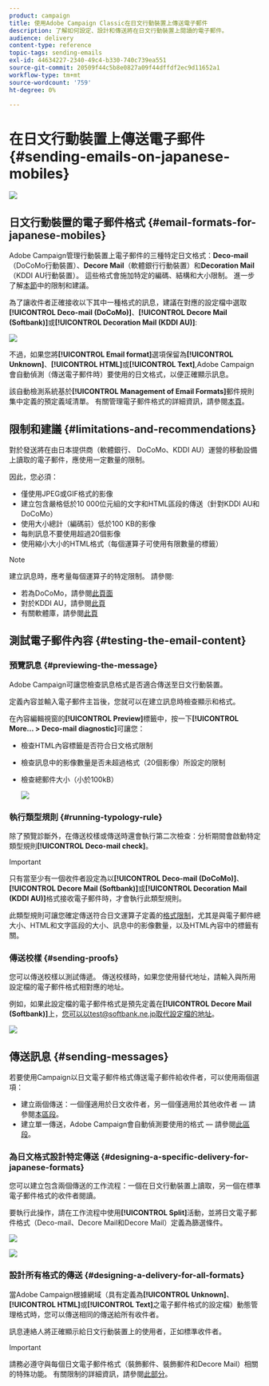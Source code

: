 ```yaml
---
product: campaign
title: 使用Adobe Campaign Classic在日文行動裝置上傳送電子郵件
description: 了解如何設定、設計和傳送將在日文行動裝置上閱讀的電子郵件。
audience: delivery
content-type: reference
topic-tags: sending-emails
exl-id: 44634227-2340-49c4-b330-740c739ea551
source-git-commit: 20509f44c5b8e0827a09f44dffdf2ec9d11652a1
workflow-type: tm+mt
source-wordcount: '759'
ht-degree: 0%

---
```


# 在日文行動裝置上傳送電子郵件 {#sending-emails-on-japanese-mobiles}

![](../../assets/common.svg)

## 日文行動裝置的電子郵件格式 {#email-formats-for-japanese-mobiles}

Adobe Campaign管理行動裝置上電子郵件的三種特定日文格式：**Deco-mail**（DoCoMo行動裝置）、**Decore Mail**（軟體銀行行動裝置）和&#x200B;**Decoration Mail**（KDDI AU行動裝置）。 這些格式會施加特定的編碼、結構和大小限制。 進一步了解[本節](#limitations-and-recommendations)中的限制和建議。

為了讓收件者正確接收以下其中一種格式的訊息，建議在對應的設定檔中選取&#x200B;**[!UICONTROL Deco-mail (DoCoMo)]**、**[!UICONTROL Decore Mail (Softbank)]**&#x200B;或&#x200B;**[!UICONTROL Decoration Mail (KDDI AU)]**:

![](assets/deco-mail_03.png)

不過，如果您將&#x200B;**[!UICONTROL Email format]**&#x200B;選項保留為&#x200B;**[!UICONTROL Unknown]**、**[!UICONTROL HTML]**&#x200B;或&#x200B;**[!UICONTROL Text]**,Adobe Campaign會自動偵測（傳送電子郵件時）要使用的日文格式，以便正確顯示訊息。

該自動檢測系統基於&#x200B;**[!UICONTROL Management of Email Formats]**&#x200B;郵件規則集中定義的預定義域清單。 有關管理電子郵件格式的詳細資訊，請參閱[本頁](../../installation/using/email-deliverability.md#managing-email-formats)。

## 限制和建議 {#limitations-and-recommendations}

對於發送將在由日本提供商（軟體銀行、 DoCoMo、KDDI AU）運營的移動設備上讀取的電子郵件，應使用一定數量的限制。

因此，您必須：

* 僅使用JPEG或GIF格式的影像
* 建立包含嚴格低於10 000位元組的文字和HTML區段的傳送（針對KDDI AU和DoCoMo）
* 使用大小總計（編碼前）低於100 KB的影像
* 每則訊息不要使用超過20個影像
* 使用縮小大小的HTML格式（每個運算子可使用有限數量的標籤）

>[!NOTE]
>
>建立訊息時，應考量每個運算子的特定限制。 請參閱:
>
>* 若為DoCoMo，請參閱[此頁面](https://www.nttdocomo.co.jp/service/developer/make/content/deco_mail/index.html)
>* 對於KDDI AU，請參閱[此頁](https://www.au.com/ezfactory/tec/spec/decorations/template.html)
>* 有關軟體庫，請參閱[此頁](https://www.support.softbankmobile.co.jp/partner/home_tech3/index.cfm)


## 測試電子郵件內容 {#testing-the-email-content}

### 預覽訊息 {#previewing-the-message}

Adobe Campaign可讓您檢查訊息格式是否適合傳送至日文行動裝置。

定義內容並輸入電子郵件主旨後，您就可以在建立訊息時檢查顯示和格式。

在內容編輯視窗的&#x200B;**[!UICONTROL Preview]**&#x200B;標籤中，按一下&#x200B;**[!UICONTROL More... > Deco-mail diagnostic]**&#x200B;可讓您：

* 檢查HTML內容標籤是否符合日文格式限制
* 檢查訊息中的影像數量是否未超過格式（20個影像）所設定的限制
* 檢查總郵件大小（小於100kB）

   ![](assets/deco-mail_06.png)

### 執行類型規則 {#running-typology-rule}

除了預覽診斷外，在傳送校樣或傳送時還會執行第二次檢查：分析期間會啟動特定類型規則&#x200B;**[!UICONTROL Deco-mail check]**。

>[!IMPORTANT]
>
>只有當至少有一個收件者設定為以&#x200B;**[!UICONTROL Deco-mail (DoCoMo)]**、**[!UICONTROL Decore Mail (Softbank)]**&#x200B;或&#x200B;**[!UICONTROL Decoration Mail (KDDI AU)]**&#x200B;格式接收電子郵件時，才會執行此類型規則。

此類型規則可讓您確定傳送符合日文運算子定義的[格式限制](#limitations-and-recommendations)，尤其是與電子郵件總大小、HTML和文字區段的大小、訊息中的影像數量，以及HTML內容中的標籤有關。

### 傳送校樣 {#sending-proofs}

您可以傳送校樣以測試傳遞。 傳送校樣時，如果您使用替代地址，請輸入與所用設定檔的電子郵件格式相對應的地址。

例如，如果此設定檔的電子郵件格式是預先定義在&#x200B;**[!UICONTROL Decore Mail (Softbank)]**&#x200B;上，您可以以test@softbank.ne.jp取代設定檔的地址。

![](assets/deco-mail_05.png)

## 傳送訊息 {#sending-messages}

若要使用Campaign以日文電子郵件格式傳送電子郵件給收件者，可以使用兩個選項：

* 建立兩個傳送：一個僅適用於日文收件者，另一個僅適用於其他收件者 — 請參閱[本區段](#designing-a-specific-delivery-for-japanese-formats)。
* 建立單一傳送，Adobe Campaign會自動偵測要使用的格式 — 請參閱[此區段](#designing-a-delivery-for-all-formats)。

### 為日文格式設計特定傳送 {#designing-a-specific-delivery-for-japanese-formats}

您可以建立包含兩個傳送的工作流程：一個在日文行動裝置上讀取，另一個在標準電子郵件格式的收件者閱讀。

要執行此操作，請在工作流程中使用&#x200B;**[!UICONTROL Split]**&#x200B;活動，並將日文電子郵件格式（Deco-mail、Decore Mail和Decore Mail）定義為篩選條件。

![](assets/deco-mail_08.png)

![](assets/deco-mail_07.png)

### 設計所有格式的傳送 {#designing-a-delivery-for-all-formats}

當Adobe Campaign根據網域（具有定義為&#x200B;**[!UICONTROL Unknown]**、**[!UICONTROL HTML]**&#x200B;或&#x200B;**[!UICONTROL Text]**&#x200B;之電子郵件格式的設定檔）動態管理格式時，您可以傳送相同的傳送給所有收件者。

訊息連絡人將正確顯示給日文行動裝置上的使用者，正如標準收件者。

>[!IMPORTANT]
>
>請務必遵守與每個日文電子郵件格式（裝飾郵件、裝飾郵件和Decore Mail）相關的特殊功能。 有關限制的詳細資訊，請參閱[此部分](#limitations-and-recommendations)。
